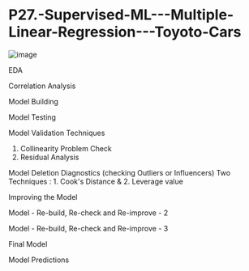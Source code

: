 # P27.-Supervised-ML---Multiple-Linear-Regression---Toyoto-Cars

![image](https://user-images.githubusercontent.com/71163471/121908325-86eec100-cd4a-11eb-8034-48beac04ddcc.png)

EDA

Correlation Analysis

Model Building

Model Testing

Model Validation Techniques
1) Collinearity Problem Check
2) Residual Analysis

Model Deletion Diagnostics (checking Outliers or Influencers)
Two Techniques : 1. Cook's Distance & 2. Leverage value

Improving the Model

Model - Re-build, Re-check and Re-improve - 2

Model - Re-build, Re-check and Re-improve - 3

Final Model

Model Predictions
